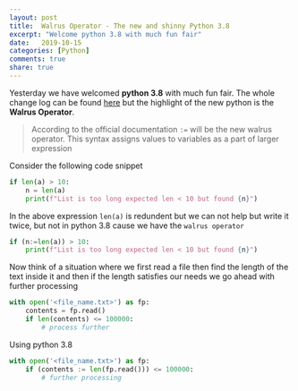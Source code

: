```yaml
---
layout: post
title:  Walrus Operator - The new and shinny Python 3.8
excerpt: "Welcome python 3.8 with much fun fair"
date:   2019-10-15
categories: [Python]
comments: true
share: true
---
```


Yesterday we have welcomed **python 3.8** with much fun fair. The whole change log can be found [here](https://docs.python.org/3/whatsnew/3.8.html) but the highlight of the new python is the **Walrus Operator**.

> According to the official documentation `:=` will be the new walrus operator. This syntax assigns values to variables as a part of larger expression

Consider the following code snippet

```python
if len(a) > 10:
    n = len(a)
    print(f"List is too long expected len < 10 but found {n}")
```
In the above expression `len(a)` is redundent but we can not help but write it twice, but not in python 3.8 cause we have the `walrus operator`

```python
if (n:=len(a)) > 10:
    print(f"List is too long expected len < 10 but found {n}")
```

Now think of a situation where we first read a file then find the length of the text inside it and then if the length satisfies our needs we go ahead with further processing

```python
with open('<file_name.txt>') as fp:
    contents = fp.read()
    if len(contents) <= 100000:
        # process further
```

Using python 3.8
```python
with open('<file_name.txt>') as fp:
    if (contents := len(fp.read())) <= 100000:
        # further processing
```
